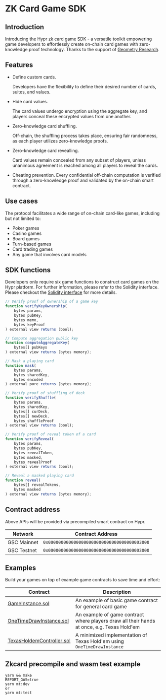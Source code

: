 # ZK Card Game SDK

## Introduction

Introducing the Hypr zk card game SDK - a versatile toolkit empowering game developers to effortlessly create on-chain card games with zero-knowledge proof technology. Thanks to the support of [Geometry Research](https://geometryresearch.xyz).

## Features

-   Define custom cards.

    Developers have the flexibility to define their desired number of cards, suites, and values.

-   Hide card values.

    The card values undergo encryption using the aggregate key, and players conceal these encrypted values from one another.

-   Zero-knowledge card shuffling.

    Off-chain, the shuffling process takes place, ensuring fair randomness, as each player utilizes zero-knowledge proofs.

-   Zero-knowledge card revealling.

    Card values remain concealed from any subset of players, unless unanimous agreement is reached among all players to reveal the cards.

-   Cheating prevention.
    Every confidential off-chain computation is verified through a zero-knowledge proof and validated by the on-chain smart contract.

## Use cases

The protocol facilitates a wide range of on-chain card-like games, including but not limited to:

-   Poker games
-   Casino games
-   Board games
-   Turn-based games
-   Card trading games
-   Any game that involves card models

## SDK functions

Developers only require six game functions to construct card games on the Hypr platform. For further information, please refer to the Solidity interface. Please checkout the [Solidity interface](https://github.com/HyprNetwork/zk-card-game-sdk/blob/main/interfaces/IMentalPoker.sol) for more details.

```js
// Verify proof of ownership of a game key
function verifyKeyOwnership(
    bytes params,
    bytes pubKey,
    bytes memo,
    bytes keyProof
) external view returns (bool);

// Compute aggregation public key
function computeAggregateKey(
    bytes[] pubKeys
) external view returns (bytes memory);

// Mask a playing card
function mask(
    bytes params,
    bytes sharedKey,
    bytes encoded
) external pure returns (bytes memory);

// Verify proof of shuffling of deck
function verifyShuffle(
    bytes params,
    bytes sharedKey,
    bytes[] curDeck,
    bytes[] newDeck,
    bytes shuffleProof
) external view returns (bool);

// Verify proof of reveal token of a card
function verifyReveal(
    bytes params,
    bytes pubKey,
    bytes revealToken,
    bytes masked,
    bytes revealProof
) external view returns (bool);

// Reveal a masked playing card
function reveal(
    bytes[] revealTokens,
    bytes masked
) external view returns (bytes memory);
```

## Contract address

Above APIs will be provided via precompiled smart contract on Hypr.

| Network     | Contract Address                             |
| ----------- | -------------------------------------------- |
| GSC Mainnet | `0x0000000000000000000000000000000000003000` |
| GSC Testnet | `0x0000000000000000000000000000000000003000` |

## Examples

Build your games on top of example game contracts to save time and effort:

| Contract                                                                                                                     | Description                                                                                |
| ---------------------------------------------------------------------------------------------------------------------------- | ------------------------------------------------------------------------------------------ |
| [GameInstance.sol](https://github.com/HyprNetwork/zk-card-game-sdk/blob/main/contracts/GameInstance.sol)                  | An example of basic game contract for general card game                                    |
| [OneTimeDrawInstance.sol](https://github.com/HyprNetwork/zk-card-game-sdk/blob/main/contracts/OneTimeDrawInstance.sol)    | An example of game contract where players draw all their hands at once, e.g. Texas Hold'em |
| [TexasHoldemController.sol](https://github.com/HyprNetwork/zk-card-game-sdk/blob/main/contracts/examples/TexasHoldemController.sol) | A minimized implementation of Texas Hold'em using `OneTimeDrawInstance`                    |

## Zkcard precompile and wasm test example

```shell
yarn && make
REPORT_GAS=true
yarn mt:dev
or
yarn mt:test
```
